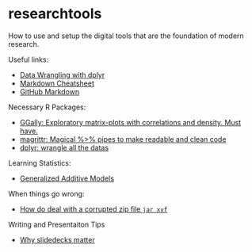 # researchtools

How to use and setup the digital tools that are the foundation of modern research.

Useful links:

- [Data Wrangling with dplyr](http://www.rstudio.com/wp-content/uploads/2015/02/data-wrangling-cheatsheet.pdf)
- [Markdown Cheatsheet](https://help.github.com/articles/markdown-basics/)
- [GitHub Markdown](https://help.github.com/articles/github-flavored-markdown/)

Necessary R Packages:

- [GGally: Exploratory matrix-plots with correlations and density.  Must have.](https://cran.r-project.org/web/packages/GGally/index.html)
- [magrittr: Magical %>% pipes to make readable and clean code](https://github.com/smbache/magrittr)
- [dplyr: wrangle all the datas](https://cran.rstudio.com/web/packages/dplyr/vignettes/introduction.html)

Learning Statistics:

- [Generalized Additive Models](http://multithreaded.stitchfix.com/blog/2015/07/30/gam/)

When things go wrong:

- [How do deal with a corrupted zip file `jar xvf`](http://askubuntu.com/questions/54904/unzip-error-end-of-central-directory-signature-not-found)

Writing and Presentaiton Tips

- [Why slidedecks matter](http://abovethecrowd.com/2015/07/07/in-defense-of-the-deck/)
